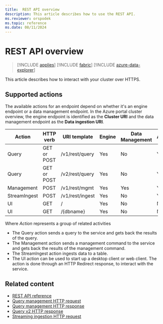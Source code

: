 ```yaml
---
title:  REST API overview
description: This article describes how to use the REST API.
ms.reviewer: orspodek
ms.topic: reference
ms.date: 08/11/2024
---
```

# REST API overview

> [!INCLUDE [applies](../../includes/applies-to-version/applies.md)] [!INCLUDE [fabric](../../includes/applies-to-version/fabric.md)] [!INCLUDE [azure-data-explorer](../../includes/applies-to-version/azure-data-explorer.md)]

This article describes how to interact with your cluster over HTTPS.

## Supported actions

The available actions for an endpoint depend on whether it's an engine endpoint or a data management endpoint. In the Azure portal cluster overview, the engine endpoint is identified as the **Cluster URI** and the data management endpoint as the **Data ingestion URI**.

|Action         |HTTP verb   |URI template           |Engine|Data Management|Authentication |
|---------------|------------|-----------------------|------|---------------|---------------|
|Query          |GET or POST |/v1/rest/query         |Yes   |No             |Yes            |
|Query          |GET or POST |/v2/rest/query         |Yes   |No             |Yes            |
|Management     |POST        |/v1/rest/mgmt          |Yes   |Yes            |Yes            |
|StreamIngest   |POST        |/v1/rest/ingest        |Yes   |No             |Yes            |
|UI             |GET         |/                      |Yes   |No             |No             |
|UI             |GET         |/{dbname}              |Yes   |No             |No             |

Where *Action* represents a group of related activities

* The Query action sends a query to the service and gets back the results of the query.
* The Management action sends a management command to the service and gets back
  the results of the management command.
* The StreamIngest action ingests data to a table.
* The UI action can be used to start up a desktop client or web client. The action is done through an HTTP Redirect response,
to interact with the service.

## Related content

* [REST API reference](/rest/api/azurerekusto/)
* [Query management HTTP request](request.md)
* [Query management HTTP response](response.md)
* [Query v2 HTTP response](response-v2.md)
* [Streaming ingestion HTTP request](streaming-ingest.md)
